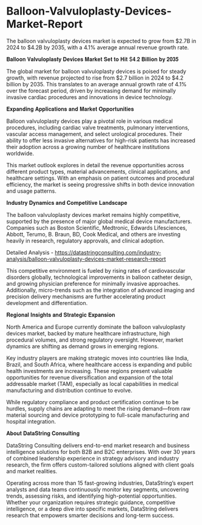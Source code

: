 # Balloon-Valvuloplasty-Devices-Market-Report
The balloon valvuloplasty devices market is expected to grow from $2.7B in 2024 to $4.2B by 2035, with a 4.1% average annual revenue growth rate.

𝐁𝐚𝐥𝐥𝐨𝐨𝐧 𝐕𝐚𝐥𝐯𝐮𝐥𝐨𝐩𝐥𝐚𝐬𝐭𝐲 𝐃𝐞𝐯𝐢𝐜𝐞𝐬 𝐌𝐚𝐫𝐤𝐞𝐭 𝐒𝐞𝐭 𝐭𝐨 𝐇𝐢𝐭 $𝟒.𝟐 𝐁𝐢𝐥𝐥𝐢𝐨𝐧 𝐛𝐲 𝟐𝟎𝟑𝟓

The global market for balloon valvuloplasty devices is poised for steady growth, with revenue projected to rise from $2.7 billion in 2024 to $4.2 billion by 2035. This translates to an average annual growth rate of 4.1% over the forecast period, driven by increasing demand for minimally invasive cardiac procedures and innovations in device technology.

𝐄𝐱𝐩𝐚𝐧𝐝𝐢𝐧𝐠 𝐀𝐩𝐩𝐥𝐢𝐜𝐚𝐭𝐢𝐨𝐧𝐬 𝐚𝐧𝐝 𝐌𝐚𝐫𝐤𝐞𝐭 𝐎𝐩𝐩𝐨𝐫𝐭𝐮𝐧𝐢𝐭𝐢𝐞𝐬

Balloon valvuloplasty devices play a pivotal role in various medical procedures, including cardiac valve treatments, pulmonary interventions, vascular access management, and select urological procedures. Their ability to offer less invasive alternatives for high-risk patients has increased their adoption across a growing number of healthcare institutions worldwide.

This market outlook explores in detail the revenue opportunities across different product types, material advancements, clinical applications, and healthcare settings. With an emphasis on patient outcomes and procedural efficiency, the market is seeing progressive shifts in both device innovation and usage patterns.

𝐈𝐧𝐝𝐮𝐬𝐭𝐫𝐲 𝐃𝐲𝐧𝐚𝐦𝐢𝐜𝐬 𝐚𝐧𝐝 𝐂𝐨𝐦𝐩𝐞𝐭𝐢𝐭𝐢𝐯𝐞 𝐋𝐚𝐧𝐝𝐬𝐜𝐚𝐩𝐞

The balloon valvuloplasty devices market remains highly competitive, supported by the presence of major global medical device manufacturers. Companies such as Boston Scientific, Medtronic, Edwards Lifesciences, Abbott, Terumo, B. Braun, BD, Cook Medical, and others are investing heavily in research, regulatory approvals, and clinical adoption.

Detailed Analysis - https://datastringconsulting.com/industry-analysis/balloon-valvuloplasty-devices-market-research-report

This competitive environment is fueled by rising rates of cardiovascular disorders globally, technological improvements in balloon catheter design, and growing physician preference for minimally invasive approaches. Additionally, micro-trends such as the integration of advanced imaging and precision delivery mechanisms are further accelerating product development and differentiation.

𝐑𝐞𝐠𝐢𝐨𝐧𝐚𝐥 𝐈𝐧𝐬𝐢𝐠𝐡𝐭𝐬 𝐚𝐧𝐝 𝐒𝐭𝐫𝐚𝐭𝐞𝐠𝐢𝐜 𝐄𝐱𝐩𝐚𝐧𝐬𝐢𝐨𝐧

North America and Europe currently dominate the balloon valvuloplasty devices market, backed by mature healthcare infrastructure, high procedural volumes, and strong regulatory oversight. However, market dynamics are shifting as demand grows in emerging regions.

Key industry players are making strategic moves into countries like India, Brazil, and South Africa, where healthcare access is expanding and public health investments are increasing. These regions present valuable opportunities for revenue diversification and expansion of the total addressable market (TAM), especially as local capabilities in medical manufacturing and distribution continue to evolve.

While regulatory compliance and product certification continue to be hurdles, supply chains are adapting to meet the rising demand—from raw material sourcing and device prototyping to full-scale manufacturing and hospital integration.

𝐀𝐛𝐨𝐮𝐭 𝐃𝐚𝐭𝐚𝐒𝐭𝐫𝐢𝐧𝐠 𝐂𝐨𝐧𝐬𝐮𝐥𝐭𝐢𝐧𝐠

DataString Consulting delivers end-to-end market research and business intelligence solutions for both B2B and B2C enterprises. With over 30 years of combined leadership experience in strategy advisory and industry research, the firm offers custom-tailored solutions aligned with client goals and market realities.

Operating across more than 15 fast-growing industries, DataString’s expert analysts and data teams continuously monitor key segments, uncovering trends, assessing risks, and identifying high-potential opportunities. Whether your organization requires strategic guidance, competitive intelligence, or a deep dive into specific markets, DataString delivers research that empowers smarter decisions and long-term success.
